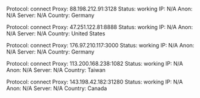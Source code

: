 Protocol: connect
Proxy: 88.198.212.91:3128
Status: working
IP: N/A
Anon: N/A
Server: N/A
Country: Germany

Protocol: connect
Proxy: 47.251.122.81:8888
Status: working
IP: N/A
Anon: N/A
Server: N/A
Country: United States

Protocol: connect
Proxy: 176.97.210.117:3000
Status: working
IP: N/A
Anon: N/A
Server: N/A
Country: Germany

Protocol: connect
Proxy: 113.200.168.238:1082
Status: working
IP: N/A
Anon: N/A
Server: N/A
Country: Taiwan

Protocol: connect
Proxy: 143.198.42.182:31280
Status: working
IP: N/A
Anon: N/A
Server: N/A
Country: Canada

